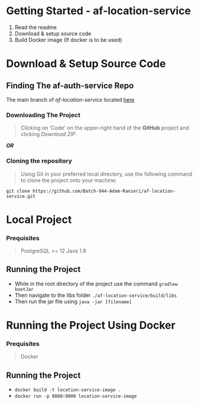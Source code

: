 # Getting Started - af-location-service
1. Read the readme
2. Download & setup source code
3. Build Docker image (If docker is to be used)

# Download & Setup Source Code

## Finding The af-auth-service Repo
The main branch of *af-location-service* located [here](https://github.com/Batch-944-Adam-Ranieri/af-location-service)

### Downloading The Project
> Clicking on 'Code' on the upper-right hand of the **GitHub** project and clicking *Download ZIP*.

***OR***

### Cloning the repository
> Using Git in your preferred local directory, use the following command to clone the project onto your machine:
>
``git clone https://github.com/Batch-944-Adam-Ranieri/af-location-service.git``

# Local Project

### Prequisites
> PostgreSQL >= 12
> Java 1.8

## Running the Project
- While in the root directory of the project use the command `gradlew bootJar`
- Then navigate to the libs folder `./af-location-service/build/libs`
- Then run the jar file using `java -jar [filename]`

# Running the Project Using Docker

### Prequisites
> Docker

## Running the Project
- `docker build -t location-service-image .`
- `docker run -p 8080:9000 location-service-image`